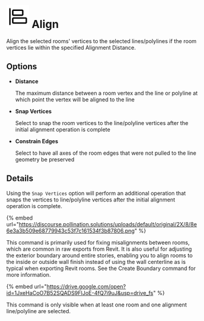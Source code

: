 # ![](../../.gitbook/assets/align.svg#thumbnail) Align

Align the selected rooms' vertices to the selected lines/polylines if the room vertices lie within the specified Alignment Distance.

## Options

* **Distance**

  The maximum distance between a room vertex and the line or polyline at which point the vertex will be aligned to the line

* **Snap Vertices**

  Select to snap the room vertices to the line/polyline vertices after the initial alignment operation is complete

* **Constrain Edges**

  Select to have all axes of the room edges that were not pulled to the line geometry be preserved

## Details

Using the `Snap Vertices` option will perform an additional operation that snaps the vertices to line/polyline vertices after the initial alignment operation is complete.

{% embed url="https://discourse.pollination.solutions/uploads/default/original/2X/8/8e6e3a3b509e68779943c53f7c161534f3b87806.png" %}

This command is primarily used for fixing misalignments between rooms, which are common in raw exports from Revit. It is also useful for adjusting the exterior boundary around entire stories, enabling you to align rooms to the inside or outside wall finish instead of using the wall centerline as is typical when exporting Revit rooms. See the Create Boundary command for more information.

{% embed url="https://drive.google.com/open?id=1JxeHaCoO7B52SQADS9FlJoE-4fQ7i9uJ&usp=drive_fs" %}

This command is only visible when at least one room and one alignment line/polyline are selected.

<style>
img[src*="#thumbnail"] {
   width:50px;
   height:50px;
}
</style>